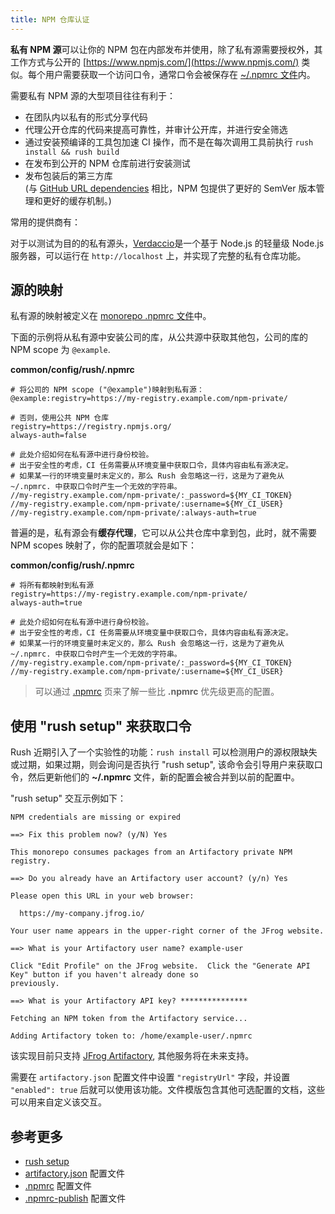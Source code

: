 ```yaml
---
title: NPM 仓库认证
---
```


**私有 NPM 源**可以让你的 NPM 包在内部发布并使用，除了私有源需要授权外，其工作方式与公开的 [https://www.npmjs.com/](https://www.npmjs.com/) 类似。每个用户需要获取一个访问口令，通常口令会被保存在 [~/.npmrc 文件](https://docs.npmjs.com/cli/v6/configuring-npm/npmrc)内。

需要私有 NPM 源的大型项目往往有利于：

- 在团队内以私有的形式分享代码
- 代理公开仓库的代码来提高可靠性，并审计公开库，并进行安全筛选
- 通过安装预编译的工具包加速 CI 操作，而不是在每次调用工具前执行 `rush install && rush build`
- 在发布到公开的 NPM 仓库前进行安装测试
- 发布包装后的第三方库<br/>
  (与 [GitHub URL dependencies](https://docs.npmjs.com/cli/v7/configuring-npm/package-json#github-urls) 相比，NPM 包提供了更好的 SemVer 版本管理和更好的缓存机制。)

常用的提供商有：

对于以测试为目的的私有源头，[Verdaccio](https://verdaccio.org/)是一个基于 Node.js 的轻量级 Node.js 服务器，可以运行在 `http://localhost` 上，并实现了完整的私有仓库功能。

## 源的映射

私有源的映射被定义在 [monorepo .npmrc 文件](../configs/npmrc.md)中。

下面的示例将从私有源中安装公司的库，从公共源中获取其他包，公司的库的 NPM scope 为 `@example`.

**common/config/rush/.npmrc**

```shell
# 将公司的 NPM scope ("@example")映射到私有源：
@example:registry=https://my-registry.example.com/npm-private/

# 否则，使用公共 NPM 仓库
registry=https://registry.npmjs.org/
always-auth=false

# 此处介绍如何在私有源中进行身份校验。
# 出于安全性的考虑，CI 任务需要从环境变量中获取口令，具体内容由私有源决定。
# 如果某一行的环境变量时未定义的，那么 Rush 会忽略这一行，这是为了避免从 ~/.npmrc. 中获取口令时产生一个无效的字符串。
//my-registry.example.com/npm-private/:_password=${MY_CI_TOKEN}
//my-registry.example.com/npm-private/:username=${MY_CI_USER}
//my-registry.example.com/npm-private/:always-auth=true
```

普遍的是，私有源会有**缓存代理**，它可以从公共仓库中拿到包，此时，就不需要 NPM scopes 映射了，你的配置项就会是如下：

**common/config/rush/.npmrc**

```shell
# 将所有都映射到私有源
registry=https://my-registry.example.com/npm-private/
always-auth=true

# 此处介绍如何在私有源中进行身份校验。
# 出于安全性的考虑，CI 任务需要从环境变量中获取口令，具体内容由私有源决定。
# 如果某一行的环境变量时未定义的，那么 Rush 会忽略这一行，这是为了避免从 ~/.npmrc. 中获取口令时产生一个无效的字符串。
//my-registry.example.com/npm-private/:_password=${MY_CI_TOKEN}
//my-registry.example.com/npm-private/:username=${MY_CI_USER}
```

> 可以通过 [.npmrc](../configs/npmrc.md) 页来了解一些比 **.npmrc** 优先级更高的配置。

## 使用 "rush setup" 来获取口令

Rush 近期引入了一个实验性的功能：`rush install` 可以检测用户的源权限缺失或过期，如果过期，则会询问是否执行 "rush setup", 该命令会引导用户来获取口令，然后更新他们的 **~/.npmrc** 文件，新的配置会被合并到以前的配置中。

"rush setup" 交互示例如下：

```
NPM credentials are missing or expired

==> Fix this problem now? (y/N) Yes

This monorepo consumes packages from an Artifactory private NPM registry.

==> Do you already have an Artifactory user account? (y/n) Yes

Please open this URL in your web browser:

  https://my-company.jfrog.io/

Your user name appears in the upper-right corner of the JFrog website.

==> What is your Artifactory user name? example-user

Click "Edit Profile" on the JFrog website.  Click the "Generate API Key" button if you haven't already done so
previously.

==> What is your Artifactory API key? ***************

Fetching an NPM token from the Artifactory service...

Adding Artifactory token to: /home/example-user/.npmrc
```

该实现目前只支持 [JFrog Artifactory](https://jfrog.com/artifactory/), 其他服务将在未来支持。

需要在 `artifactory.json` 配置文件中设置 `"registryUrl"` 字段，并设置 `"enabled": true` 后就可以使用该功能。文件模版包含其他可选配置的文档，这些可以用来自定义该交互。

## 参考更多

- [rush setup](../commands/rush_setup.md)
- [artifactory.json](../configs/artifactory_json.md) 配置文件
- [.npmrc](../configs/npmrc.md) 配置文件
- [.npmrc-publish](../configs/npmrc-publish.md) 配置文件
